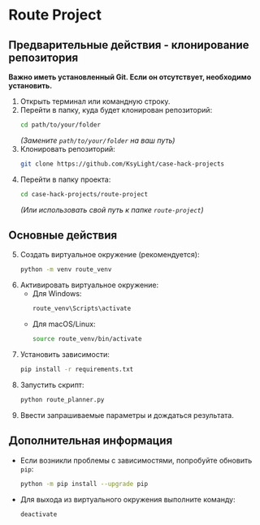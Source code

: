 # Route Project

## Предварительные действия - клонирование репозитория

**Важно иметь установленный Git. Если он отсутствует, необходимо установить.**

1. Открыть терминал или командную строку.
2. Перейти в папку, куда будет клонирован репозиторий:
   ```sh
   cd path/to/your/folder
   ```
   *(Замените `path/to/your/folder` на ваш путь)*
3. Клонировать репозиторий:
   ```sh
   git clone https://github.com/KsyLight/case-hack-projects
   ```
4. Перейти в папку проекта:
   ```sh
   cd case-hack-projects/route-project
   ```
   *(Или использовать свой путь к папке `route-project`)*

## Основные действия

5. Создать виртуальное окружение (рекомендуется):
   ```sh
   python -m venv route_venv
   ```
6. Активировать виртуальное окружение:
   - Для Windows:
     ```sh
     route_venv\Scripts\activate
     ```
   - Для macOS/Linux:
     ```sh
     source route_venv/bin/activate
     ```
7. Установить зависимости:
   ```sh
   pip install -r requirements.txt
   ```
8. Запустить скрипт:
   ```sh
   python route_planner.py
   ```
9. Ввести запрашиваемые параметры и дождаться результата.

## Дополнительная информация

- Если возникли проблемы с зависимостями, попробуйте обновить `pip`:
  ```sh
  python -m pip install --upgrade pip
  ```
- Для выхода из виртуального окружения выполните команду:
  ```sh
  deactivate
